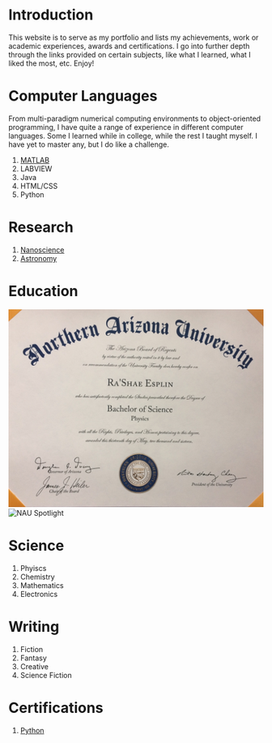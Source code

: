 # Introduction 
This website is to serve as my portfolio and lists my achievements, work or academic experiences, awards and certifications. I go into further depth through the links provided on certain subjects, like what I learned, what I liked the most, etc. Enjoy!

# Computer Languages
From multi-paradigm numerical computing environments to object-oriented programming, I have quite a range of experience in different computer languages. Some I learned while in college, while the rest I taught myself. I have yet to master any, but I do like a challenge.

1. [MATLAB](./matlab.md)
2. LABVIEW
3. Java
4. HTML/CSS
5. Python

# Research
1. [Nanoscience](./nano.md)
2. [Astronomy](./astro.md)

# Education
![degree](diploma.jpg)
![NAU Spotlight](http://news.nau.edu/student-spotlight-june-8-2018/#.XUeI4OhKjIV) 

# Science
1. Phyiscs
2. Chemistry
3. Mathematics
4. Electronics

# Writing
1. Fiction
2. Fantasy
3. Creative
4. Science Fiction

# Certifications
1. [Python](./python.md)
